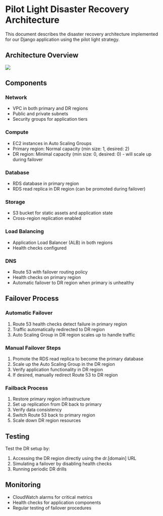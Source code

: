 # Pilot Light Disaster Recovery Architecture

This document describes the disaster recovery architecture implemented for our Django application using the pilot light strategy.

## Architecture Overview
![](../src/dr.drawio.png)

## Components

### Network
- VPC in both primary and DR regions
- Public and private subnets
- Security groups for application tiers

### Compute
- EC2 instances in Auto Scaling Groups
- Primary region: Normal capacity (min size: 1, desired: 2)
- DR region: Minimal capacity (min size: 0, desired: 0) - will scale up during failover

### Database
- RDS database in primary region
- RDS read replica in DR region (can be promoted during failover)

### Storage
- S3 bucket for static assets and application state
- Cross-region replication enabled

### Load Balancing
- Application Load Balancer (ALB) in both regions
- Health checks configured

### DNS
- Route 53 with failover routing policy
- Health checks on primary region
- Automatic failover to DR region when primary is unhealthy

## Failover Process

### Automatic Failover
1. Route 53 health checks detect failure in primary region
2. Traffic automatically redirected to DR region
3. Auto Scaling Group in DR region scales up to handle traffic

### Manual Failover Steps
1. Promote the RDS read replica to become the primary database
2. Scale up the Auto Scaling Group in the DR region
3. Verify application functionality in DR region
4. If desired, manually redirect Route 53 to DR region

### Failback Process
1. Restore primary region infrastructure
2. Set up replication from DR back to primary
3. Verify data consistency
4. Switch Route 53 back to primary region
5. Scale down DR region resources

## Testing

Test the DR setup by:
1. Accessing the DR region directly using the dr.[domain] URL
2. Simulating a failover by disabling health checks
3. Running periodic DR drills

## Monitoring

- CloudWatch alarms for critical metrics
- Health checks for application components
- Regular testing of failover procedures
